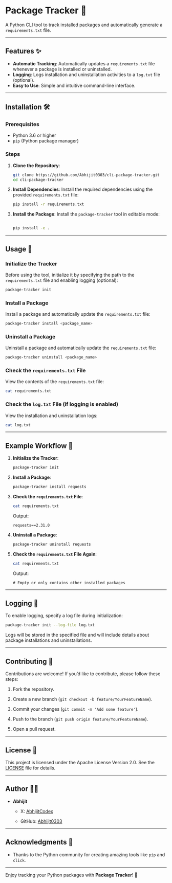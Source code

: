 # Package Tracker 🚀

A Python CLI tool to track installed packages and automatically generate a `requirements.txt` file.

---

## Features ✨

- **Automatic Tracking**: Automatically updates a `requirements.txt` file whenever a package is installed or uninstalled.
- **Logging**: Logs installation and uninstallation activities to a `log.txt` file (optional).
- **Easy to Use**: Simple and intuitive command-line interface.

---

## Installation 🛠️

### Prerequisites

- Python 3.6 or higher
- `pip` (Python package manager)

### Steps

1. **Clone the Repository**:

   ```bash
   git clone https://github.com/Abhijit0303/cli-package-tracker.git
   cd cli-package-tracker
   ```

1. **Install Dependencies**:
   Install the required dependencies using the provided `requirements.txt` file:

   ```bash
   pip install -r requirements.txt
   ```

1. **Install the Package**:
   Install the `package-tracker` tool in editable mode:

   ```bash

   pip install -e .
   ```

---

## Usage 🚀

### Initialize the Tracker

Before using the tool, initialize it by specifying the path to the `requirements.txt` file and enabling logging (optional):

```bash
package-tracker init
```

### Install a Package

Install a package and automatically update the `requirements.txt` file:

```bash
package-tracker install <package_name>
```

### Uninstall a Package

Uninstall a package and automatically update the `requirements.txt` file:

```bash
package-tracker uninstall <package_name>
```

### Check the `requirements.txt` File

View the contents of the `requirements.txt` file:

```basH
cat requirements.txt
```

### Check the `log.txt` File (if logging is enabled)

View the installation and uninstallation logs:

```bash
cat log.txt
```

---

## Example Workflow 📝

1.  **Initialize the Tracker**:

    ```bash
    package-tracker init
    ```

2.  **Install a Package**:

    ```bash
    package-tracker install requests
    ```

3.  **Check the `requirements.txt` File**:

    ```bash
    cat requirements.txt
    ```

    Output:

        requests==2.31.0

4.  **Uninstall a Package**:

    ```bash
    package-tracker uninstall requests
    ```

5.  **Check the `requirements.txt` File Again**:

    ```bash
    cat requirements.txt
    ```

    Output:

        # Empty or only contains other installed packages

---

## Logging 📜

To enable logging, specify a log file during initialization:

```bash
package-tracker init --log-file log.txt
```

Logs will be stored in the specified file and will include details about package installations and uninstallations.

---

## Contributing 🤝

Contributions are welcome! If you’d like to contribute, please follow these steps:

1.  Fork the repository.

2.  Create a new branch (`git checkout -b feature/YourFeatureName`).

3.  Commit your changes (`git commit -m 'Add some feature'`).

4.  Push to the branch (`git push origin feature/YourFeatureName`).

5.  Open a pull request.

---

## License 📄

This project is licensed under the Apache License Version 2.0. See the [LICENSE](https://github.com/Abhijit0303/cli-package-tracker/blob/d2af9c71a168222542780ca6480250d2701ec4e3/LICENSE) file for details.

---

## Author 👨‍💻

- **Abhijit**

  - X: [AbhijitCodex](https://x.com/AbhijitCodex)

  - GitHub: [Abhijit0303](https://github.com/Abhijit0303)

---

## Acknowledgments 🙏

- Thanks to the Python community for creating amazing tools like `pip` and `click`.

---

Enjoy tracking your Python packages with **Package Tracker**! 🎉
